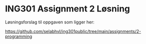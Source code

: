 # ING301 Assignment 2 Løsning

Løsningsforslag til oppgaven som ligger her:

https://github.com/selabhvl/ing301public/tree/main/assignments/2-programming


